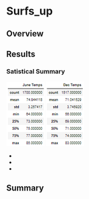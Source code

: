 # Surfs_up

## Overview


## Results

### Satistical Summary
![JUN](Resources/June_Data_Summary.png)
![DEC](Resources/December_Data_Summary.png)


-
-
- 


## Summary
